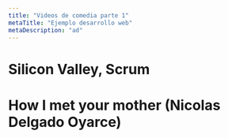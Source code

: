 ```yaml
---
title: "Videos de comedia parte 1"
metaTitle: "Ejemplo desarrollo web"
metaDescription: "ad"
---
```



# Silicon Valley, Scrum
<YouTube youTubeId="tHLsEcZY5gY" />

# How I met your mother (Nicolas Delgado Oyarce)
<YouTube youTubeId="C8-4jMTOUJI&ab_channel=Adrien.Bssgt" />
